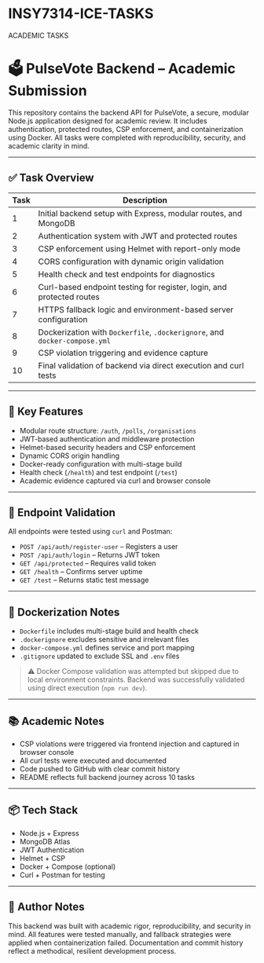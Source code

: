 # INSY7314-ICE-TASKS
ACADEMIC TASKS
# 🗳️ PulseVote Backend – Academic Submission

This repository contains the backend API for PulseVote, a secure, modular Node.js application designed for academic review. It includes authentication, protected routes, CSP enforcement, and containerization using Docker. All tasks were completed with reproducibility, security, and academic clarity in mind.

---

## ✅ Task Overview

| Task | Description |
|------|-------------|
| 1 | Initial backend setup with Express, modular routes, and MongoDB |
| 2 | Authentication system with JWT and protected routes |
| 3 | CSP enforcement using Helmet with report-only mode |
| 4 | CORS configuration with dynamic origin validation |
| 5 | Health check and test endpoints for diagnostics |
| 6 | Curl-based endpoint testing for register, login, and protected routes |
| 7 | HTTPS fallback logic and environment-based server configuration |
| 8 | Dockerization with `Dockerfile`, `.dockerignore`, and `docker-compose.yml` |
| 9 | CSP violation triggering and evidence capture |
| 10 | Final validation of backend via direct execution and curl tests |

---

## 🔧 Key Features

- Modular route structure: `/auth`, `/polls`, `/organisations`
- JWT-based authentication and middleware protection
- Helmet-based security headers and CSP enforcement
- Dynamic CORS origin handling
- Docker-ready configuration with multi-stage build
- Health check (`/health`) and test endpoint (`/test`)
- Academic evidence captured via curl and browser console

---

## 🧪 Endpoint Validation

All endpoints were tested using `curl` and Postman:

- `POST /api/auth/register-user` – Registers a user
- `POST /api/auth/login` – Returns JWT token
- `GET /api/protected` – Requires valid token
- `GET /health` – Confirms server uptime
- `GET /test` – Returns static test message

---

## 🐳 Dockerization Notes

- `Dockerfile` includes multi-stage build and health check
- `.dockerignore` excludes sensitive and irrelevant files
- `docker-compose.yml` defines service and port mapping
- `.gitignore` updated to exclude SSL and `.env` files

> ⚠️ Docker Compose validation was attempted but skipped due to local environment constraints. Backend was successfully validated using direct execution (`npm run dev`).

---

## 📚 Academic Notes

- CSP violations were triggered via frontend injection and captured in browser console
- All curl tests were executed and documented
- Code pushed to GitHub with clear commit history
- README reflects full backend journey across 10 tasks

---

## 📦 Tech Stack

- Node.js + Express
- MongoDB Atlas
- JWT Authentication
- Helmet + CSP
- Docker + Compose (optional)
- Curl + Postman for testing

---

## 🧠 Author Notes

This backend was built with academic rigor, reproducibility, and security in mind. All features were tested manually, and fallback strategies were applied when containerization failed. Documentation and commit history reflect a methodical, resilient development process.

